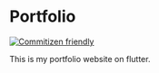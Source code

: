 # Portfolio

[![Commitizen friendly](https://img.shields.io/badge/commitizen-friendly-brightgreen.svg)](http://commitizen.github.io/cz-cli/)

This is my portfolio website on flutter.
